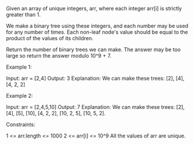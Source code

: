Given an array of unique integers, arr, where each integer arr[i] is strictly
greater than 1.

We make a binary tree using these integers, and each number may be used for
any number of times. Each non-leaf node's value should be equal to the
product of the values of its children.

Return the number of binary trees we can make. The answer may be too large so
return the answer modulo 10^9 + 7.


Example 1:


Input: arr = [2,4]
Output: 3
Explanation: We can make these trees: [2], [4], [4, 2, 2]

Example 2:


Input: arr = [2,4,5,10]
Output: 7
Explanation: We can make these trees: [2], [4], [5], [10], [4, 2, 2], [10, 2,
5], [10, 5, 2].


Constraints:


1 <= arr.length <= 1000
2 <= arr[i] <= 10^9
All the values of arr are unique.




